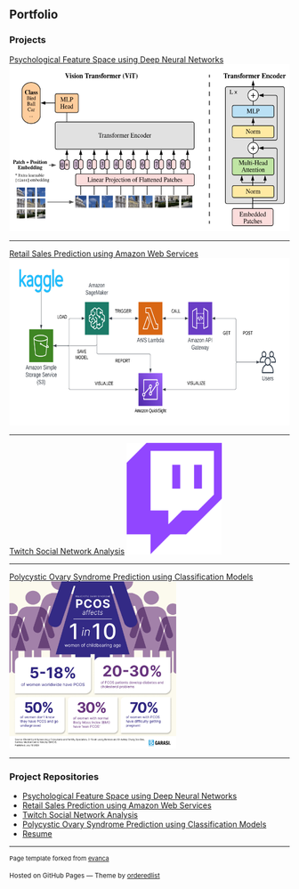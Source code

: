 ## Portfolio



### Projects

[Psychological Feature Space using Deep Neural Networks](/pdf/rock_study.pdf)
<img src="images/project_image1.png?raw=true" width="600" height="300"/>

---
[Retail Sales Prediction using Amazon Web Services](/pdf/retail_sales.pdf)
<img src="images/project_image3.png?raw=true" width="600" height="300"/>

---

[Twitch Social Network Analysis](/pdf/twitch_project.pdf)
<img src="images/project_image2.png?raw=true" width="auto" height="200"/>

---

[Polycystic Ovary Syndrome Prediction using Classification Models](/pdf/Pcos.pdf)
<img src="images/Pcos.png?raw=true" width="auto" height="300"/>

---

### Project Repositories

- [Psychological Feature Space using Deep Neural Networks](https://github.iu.edu/janandan/DeepLearningSystemsProject)
- [Retail Sales Prediction using Amazon Web Services](https://github.com/jayashprasad8/ecc-project-retail-sales-aws)
- [Twitch Social Network Analysis](https://github.iu.edu/janandan/hpga-project-twitch-gamers)
- [Polycystic Ovary Syndrome Prediction using Classification Models](https://github.com/jayashprasad8/PCOS-Prediction-Data-Mining)
- [Resume](https://github.com/jayashprasad8/Resume/blob/main/Jayesh%20Prasad%20Anandan%20Resume.pdf)

---
<p style="font-size:11px">Page template forked from <a href="https://github.com/evanca/quick-portfolio">evanca</a></p>
<p><small>Hosted on GitHub Pages &mdash; Theme by <a href="https://github.com/orderedlist">orderedlist</a></small></p>
<!-- Remove above link if you don't want to attribute -->
